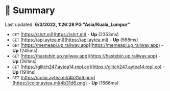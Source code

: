 # 📖 Summary
Last updated: **6/3/2022, 1:26:28 PG "Asia/Kuala_Lumpur"**

- `GET` [https://shrt.ml](https://shrt.ml) - **Up** (2353ms)
- `GET` [https://api.aytea.ml](https://api.aytea.ml) - **Up** (568ms)
- `GET` [https://memeapi.up.railway.app](https://memeapi.up.railway.app) - **Up** (245ms)
- `GET` [https://hastebin.up.railway.app](https://hastebin.up.railway.app) - **Up** (261ms)
- `GET` [https://glitch247.aytea14.repl.co](https://glitch247.aytea14.repl.co) - **Up** (191ms)
- `GET` [https://color.aytea.ml/4b31d6.png](https://color.aytea.ml/4b31d6.png) - **Up** (1666ms)
